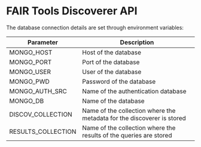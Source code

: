 # FAIR Tools Discoverer API 



The database connection details are set through environment variables:

| Parameter | Description | 
| --- | --- |
| MONGO_HOST | Host of the database |
| MONGO_PORT | Port of the database |
| MONGO_USER | User of the database |
| MONGO_PWD | Password of the database |
| MONGO_AUTH_SRC | Name of the authentication database |
| MONGO_DB | Name of the database |
| DISCOV_COLLECTION | Name of the collection where the metadata for the discoverer is stored |
| RESULTS_COLLECTION | Name of the collection where the results of the queries are stored |